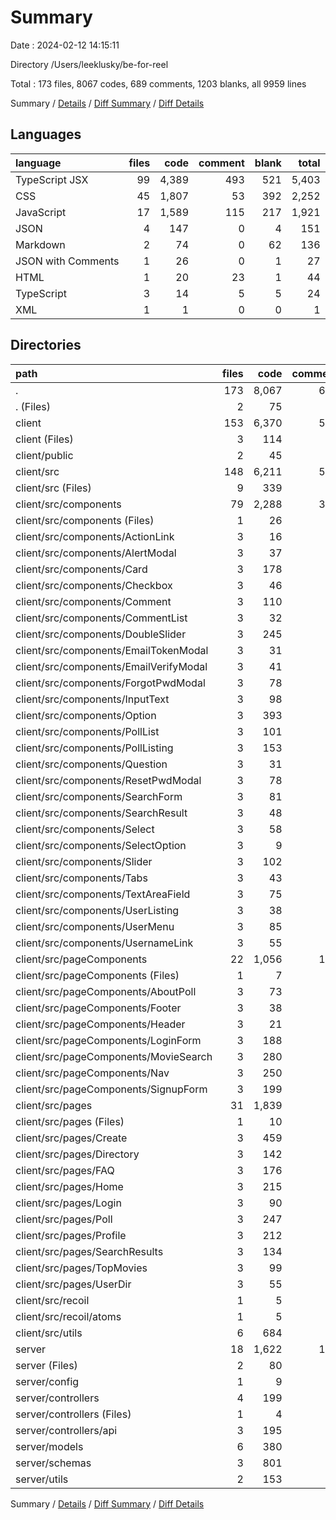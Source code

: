 # Summary

Date : 2024-02-12 14:15:11

Directory /Users/leeklusky/be-for-reel

Total : 173 files,  8067 codes, 689 comments, 1203 blanks, all 9959 lines

Summary / [Details](details.md) / [Diff Summary](diff.md) / [Diff Details](diff-details.md)

## Languages
| language | files | code | comment | blank | total |
| :--- | ---: | ---: | ---: | ---: | ---: |
| TypeScript JSX | 99 | 4,389 | 493 | 521 | 5,403 |
| CSS | 45 | 1,807 | 53 | 392 | 2,252 |
| JavaScript | 17 | 1,589 | 115 | 217 | 1,921 |
| JSON | 4 | 147 | 0 | 4 | 151 |
| Markdown | 2 | 74 | 0 | 62 | 136 |
| JSON with Comments | 1 | 26 | 0 | 1 | 27 |
| HTML | 1 | 20 | 23 | 1 | 44 |
| TypeScript | 3 | 14 | 5 | 5 | 24 |
| XML | 1 | 1 | 0 | 0 | 1 |

## Directories
| path | files | code | comment | blank | total |
| :--- | ---: | ---: | ---: | ---: | ---: |
| . | 173 | 8,067 | 689 | 1,203 | 9,959 |
| . (Files) | 2 | 75 | 0 | 42 | 117 |
| client | 153 | 6,370 | 574 | 943 | 7,887 |
| client (Files) | 3 | 114 | 0 | 23 | 137 |
| client/public | 2 | 45 | 23 | 2 | 70 |
| client/src | 148 | 6,211 | 551 | 918 | 7,680 |
| client/src (Files) | 9 | 339 | 18 | 54 | 411 |
| client/src/components | 79 | 2,288 | 306 | 397 | 2,991 |
| client/src/components (Files) | 1 | 26 | 0 | 1 | 27 |
| client/src/components/ActionLink | 3 | 16 | 6 | 7 | 29 |
| client/src/components/AlertModal | 3 | 37 | 5 | 8 | 50 |
| client/src/components/Card | 3 | 178 | 11 | 31 | 220 |
| client/src/components/Checkbox | 3 | 46 | 11 | 11 | 68 |
| client/src/components/Comment | 3 | 110 | 18 | 23 | 151 |
| client/src/components/CommentList | 3 | 32 | 8 | 7 | 47 |
| client/src/components/DoubleSlider | 3 | 245 | 27 | 38 | 310 |
| client/src/components/EmailTokenModal | 3 | 31 | 8 | 11 | 50 |
| client/src/components/EmailVerifyModal | 3 | 41 | 4 | 9 | 54 |
| client/src/components/ForgotPwdModal | 3 | 78 | 7 | 12 | 97 |
| client/src/components/InputText | 3 | 98 | 26 | 17 | 141 |
| client/src/components/Option | 3 | 393 | 33 | 51 | 477 |
| client/src/components/PollList | 3 | 101 | 8 | 15 | 124 |
| client/src/components/PollListing | 3 | 153 | 20 | 16 | 189 |
| client/src/components/Question | 3 | 31 | 5 | 10 | 46 |
| client/src/components/ResetPwdModal | 3 | 78 | 7 | 12 | 97 |
| client/src/components/SearchForm | 3 | 81 | 8 | 15 | 104 |
| client/src/components/SearchResult | 3 | 48 | 7 | 10 | 65 |
| client/src/components/Select | 3 | 58 | 9 | 13 | 80 |
| client/src/components/SelectOption | 3 | 9 | 5 | 7 | 21 |
| client/src/components/Slider | 3 | 102 | 22 | 19 | 143 |
| client/src/components/Tabs | 3 | 43 | 6 | 10 | 59 |
| client/src/components/TextAreaField | 3 | 75 | 20 | 12 | 107 |
| client/src/components/UserListing | 3 | 38 | 10 | 10 | 58 |
| client/src/components/UserMenu | 3 | 85 | 7 | 12 | 104 |
| client/src/components/UsernameLink | 3 | 55 | 8 | 10 | 73 |
| client/src/pageComponents | 22 | 1,056 | 108 | 140 | 1,304 |
| client/src/pageComponents (Files) | 1 | 7 | 0 | 1 | 8 |
| client/src/pageComponents/AboutPoll | 3 | 73 | 10 | 12 | 95 |
| client/src/pageComponents/Footer | 3 | 38 | 3 | 8 | 49 |
| client/src/pageComponents/Header | 3 | 21 | 1 | 7 | 29 |
| client/src/pageComponents/LoginForm | 3 | 188 | 19 | 24 | 231 |
| client/src/pageComponents/MovieSearch | 3 | 280 | 40 | 25 | 345 |
| client/src/pageComponents/Nav | 3 | 250 | 9 | 37 | 296 |
| client/src/pageComponents/SignupForm | 3 | 199 | 26 | 26 | 251 |
| client/src/pages | 31 | 1,839 | 83 | 259 | 2,181 |
| client/src/pages (Files) | 1 | 10 | 0 | 1 | 11 |
| client/src/pages/Create | 3 | 459 | 50 | 67 | 576 |
| client/src/pages/Directory | 3 | 142 | 4 | 25 | 171 |
| client/src/pages/FAQ | 3 | 176 | 0 | 19 | 195 |
| client/src/pages/Home | 3 | 215 | 1 | 24 | 240 |
| client/src/pages/Login | 3 | 90 | 3 | 15 | 108 |
| client/src/pages/Poll | 3 | 247 | 16 | 31 | 294 |
| client/src/pages/Profile | 3 | 212 | 7 | 37 | 256 |
| client/src/pages/SearchResults | 3 | 134 | 1 | 15 | 150 |
| client/src/pages/TopMovies | 3 | 99 | 0 | 13 | 112 |
| client/src/pages/UserDir | 3 | 55 | 1 | 12 | 68 |
| client/src/recoil | 1 | 5 | 0 | 2 | 7 |
| client/src/recoil/atoms | 1 | 5 | 0 | 2 | 7 |
| client/src/utils | 6 | 684 | 36 | 66 | 786 |
| server | 18 | 1,622 | 115 | 218 | 1,955 |
| server (Files) | 2 | 80 | 3 | 11 | 94 |
| server/config | 1 | 9 | 7 | 5 | 21 |
| server/controllers | 4 | 199 | 12 | 35 | 246 |
| server/controllers (Files) | 1 | 4 | 0 | 4 | 8 |
| server/controllers/api | 3 | 195 | 12 | 31 | 238 |
| server/models | 6 | 380 | 6 | 33 | 419 |
| server/schemas | 3 | 801 | 73 | 115 | 989 |
| server/utils | 2 | 153 | 14 | 19 | 186 |

Summary / [Details](details.md) / [Diff Summary](diff.md) / [Diff Details](diff-details.md)